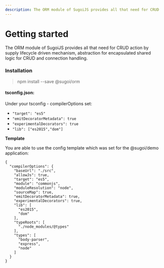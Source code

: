 ```yaml
---
description: The ORM module of SugoiJS provides all that need for CRUD action.
---
```


# Getting started

The ORM module of SugoiJS provides all that need for CRUD action by supply lifecycle driven mechanism, abstraction for encapsulated shared logic for CRUD and connection handling.

### Installation

> npm install --save @sugoi/orm

#### tsconfig.json:

Under your tsconfig - compilerOptions set:

* `"target": "es5"`
* `"emitDecoratorMetadata": true`
* `"experimentalDecorators": true`
* `"lib": ["es2015","dom"]`

**Template**

You are able to use the config template which was set for the @sugoi/demo application:

```text
{
  "compilerOptions": {
    "baseUrl": "./src",
    "allowJs": true,
    "target": "es5",
    "module": "commonjs",
    "moduleResolution": "node",
    "sourceMap": true,
    "emitDecoratorMetadata": true,
    "experimentalDecorators": true,
    "lib": [
      "es2015",
      "dom"
    ],
    "typeRoots": [
      "./node_modules/@types"
    ],
    "types": [
      "body-parser",
      "express",
      "node"
    ]
  }
}
```

